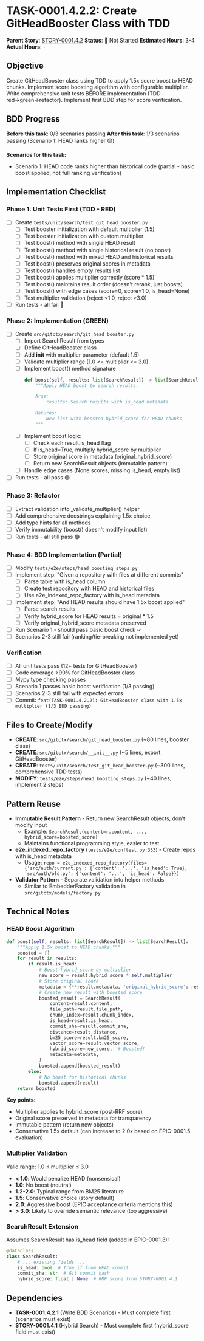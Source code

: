 # TASK-0001.4.2.2: Create GitHeadBooster Class with TDD

**Parent Story**: [STORY-0001.4.2](README.md)
**Status**: 🔵 Not Started
**Estimated Hours**: 3-4
**Actual Hours**: -

## Objective

Create GitHeadBooster class using TDD to apply 1.5x score boost to HEAD chunks. Implement score boosting algorithm with configurable multiplier. Write comprehensive unit tests BEFORE implementation (TDD - red→green→refactor). Implement first BDD step for score verification.

## BDD Progress

**Before this task**: 0/3 scenarios passing
**After this task**: 1/3 scenarios passing (Scenario 1: HEAD ranks higher 🟡)

**Scenarios for this task:**
- Scenario 1: HEAD code ranks higher than historical code (partial - basic boost applied, not full ranking verification)

## Implementation Checklist

### Phase 1: Unit Tests First (TDD - RED)

- [ ] Create `tests/unit/search/test_git_head_booster.py`
  - [ ] Test booster initialization with default multiplier (1.5)
  - [ ] Test booster initialization with custom multiplier
  - [ ] Test boost() method with single HEAD result
  - [ ] Test boost() method with single historical result (no boost)
  - [ ] Test boost() method with mixed HEAD and historical results
  - [ ] Test boost() preserves original scores in metadata
  - [ ] Test boost() handles empty results list
  - [ ] Test boost() applies multiplier correctly (score * 1.5)
  - [ ] Test boost() maintains result order (doesn't rerank, just boosts)
  - [ ] Test boost() with edge cases (score=0, score=1.0, is_head=None)
  - [ ] Test multiplier validation (reject <1.0, reject >3.0)
- [ ] Run tests - all fail 🔴

### Phase 2: Implementation (GREEN)

- [ ] Create `src/gitctx/search/git_head_booster.py`
  - [ ] Import SearchResult from types
  - [ ] Define GitHeadBooster class
  - [ ] Add __init__ with multiplier parameter (default 1.5)
  - [ ] Validate multiplier range (1.0 <= multiplier <= 3.0)
  - [ ] Implement boost() method signature
    ```python
    def boost(self, results: list[SearchResult]) -> list[SearchResult]:
        """Apply HEAD boost to search results.

        Args:
            results: Search results with is_head metadata

        Returns:
            New list with boosted hybrid_score for HEAD chunks
        """
    ```
  - [ ] Implement boost logic:
    - [ ] Check each result.is_head flag
    - [ ] If is_head=True, multiply hybrid_score by multiplier
    - [ ] Store original score in metadata (original_hybrid_score)
    - [ ] Return new SearchResult objects (immutable pattern)
  - [ ] Handle edge cases (None scores, missing is_head, empty list)
- [ ] Run tests - all pass 🟢

### Phase 3: Refactor

- [ ] Extract validation into _validate_multiplier() helper
- [ ] Add comprehensive docstrings explaining 1.5x choice
- [ ] Add type hints for all methods
- [ ] Verify immutability (boost() doesn't modify input list)
- [ ] Run tests - all still pass 🟢

### Phase 4: BDD Implementation (Partial)

- [ ] Modify `tests/e2e/steps/head_boosting_steps.py`
- [ ] Implement step: "Given a repository with files at different commits"
  - [ ] Parse table with is_head column
  - [ ] Create test repository with HEAD and historical files
  - [ ] Use e2e_indexed_repo_factory with is_head metadata
- [ ] Implement step: "And HEAD results should have 1.5x boost applied"
  - [ ] Parse search results
  - [ ] Verify hybrid_score for HEAD results = original * 1.5
  - [ ] Verify original_hybrid_score metadata preserved
- [ ] Run Scenario 1 - should pass basic boost check ✓
- [ ] Scenarios 2-3 still fail (ranking/tie-breaking not implemented yet)

### Verification

- [ ] All unit tests pass (12+ tests for GitHeadBooster)
- [ ] Code coverage >90% for GitHeadBooster class
- [ ] Mypy type checking passes
- [ ] Scenario 1 passes basic boost verification (1/3 passing)
- [ ] Scenarios 2-3 still fail with expected errors
- [ ] Commit: `feat(TASK-0001.4.2.2): GitHeadBooster class with 1.5x multiplier (1/3 BDD passing)`

## Files to Create/Modify

- **CREATE**: `src/gitctx/search/git_head_booster.py` (~80 lines, booster class)
- **CREATE**: `src/gitctx/search/__init__.py` (~5 lines, export GitHeadBooster)
- **CREATE**: `tests/unit/search/test_git_head_booster.py` (~300 lines, comprehensive TDD tests)
- **MODIFY**: `tests/e2e/steps/head_boosting_steps.py` (~40 lines, implement 2 steps)

## Pattern Reuse

- **Immutable Result Pattern** - Return new SearchResult objects, don't modify input
  - Example: `SearchResult(content=r.content, ..., hybrid_score=boosted_score)`
  - Maintains functional programming style, easier to test
- **e2e_indexed_repo_factory** (`tests/e2e/conftest.py:353`) - Create repos with is_head metadata
  - Usage: `repo = e2e_indexed_repo_factory(files={'src/auth/current.py': {'content': '...', 'is_head': True}, 'src/auth/old.py': {'content': '...', 'is_head': False}})`
- **Validator Pattern** - Separate validation into helper methods
  - Similar to EmbedderFactory validation in `src/gitctx/models/factory.py`

## Technical Notes

### HEAD Boost Algorithm

```python
def boost(self, results: list[SearchResult]) -> list[SearchResult]:
    """Apply 1.5x boost to HEAD chunks."""
    boosted = []
    for result in results:
        if result.is_head:
            # Boost hybrid_score by multiplier
            new_score = result.hybrid_score * self.multiplier
            # Store original score
            metadata = {**result.metadata, 'original_hybrid_score': result.hybrid_score}
            # Create new result with boosted score
            boosted_result = SearchResult(
                content=result.content,
                file_path=result.file_path,
                chunk_index=result.chunk_index,
                is_head=result.is_head,
                commit_sha=result.commit_sha,
                distance=result.distance,
                bm25_score=result.bm25_score,
                vector_score=result.vector_score,
                hybrid_score=new_score,  # Boosted!
                metadata=metadata,
            )
            boosted.append(boosted_result)
        else:
            # No boost for historical chunks
            boosted.append(result)
    return boosted
```

**Key points:**
- Multiplier applies to hybrid_score (post-RRF score)
- Original score preserved in metadata for transparency
- Immutable pattern (return new objects)
- Conservative 1.5x default (can increase to 2.0x based on EPIC-0001.5 evaluation)

### Multiplier Validation

Valid range: 1.0 ≤ multiplier ≤ 3.0
- **< 1.0**: Would penalize HEAD (nonsensical)
- **1.0**: No boost (neutral)
- **1.2-2.0**: Typical range from BM25 literature
- **1.5**: Conservative choice (story default)
- **2.0**: Aggressive boost (EPIC acceptance criteria mentions this)
- **> 3.0**: Likely to override semantic relevance (too aggressive)

### SearchResult Extension

Assumes SearchResult has is_head field (added in EPIC-0001.3):
```python
@dataclass
class SearchResult:
    # ... existing fields ...
    is_head: bool  # True if from HEAD commit
    commit_sha: str  # Git commit hash
    hybrid_score: float | None  # RRF score from STORY-0001.4.1
```

## Dependencies

- **TASK-0001.4.2.1** (Write BDD Scenarios) - Must complete first (scenarios must exist)
- **STORY-0001.4.1** (Hybrid Search) - Must complete first (hybrid_score field must exist)
